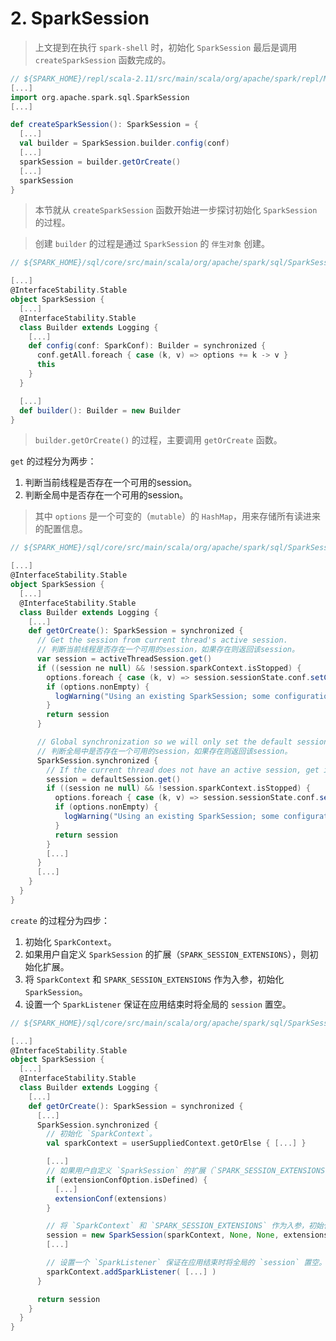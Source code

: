 # 2. SparkSession

> 上文提到在执行 `spark-shell` 时，初始化 `SparkSession` 最后是调用 `createSparkSession` 函数完成的。

```scala
// ${SPARK_HOME}/repl/scala-2.11/src/main/scala/org/apache/spark/repl/Main.scala
[...]
import org.apache.spark.sql.SparkSession
[...]

def createSparkSession(): SparkSession = {
  [...]
  val builder = SparkSession.builder.config(conf)
  [...]
  sparkSession = builder.getOrCreate()
  [...]
  sparkSession
}
```

> 本节就从 `createSparkSession` 函数开始进一步探讨初始化 `SparkSession` 的过程。

> 创建 `builder` 的过程是通过 `SparkSession` 的 `伴生对象` 创建。

```scala
// ${SPARK_HOME}/sql/core/src/main/scala/org/apache/spark/sql/SparkSession.scala

[...]
@InterfaceStability.Stable
object SparkSession {
  [...]
  @InterfaceStability.Stable
  class Builder extends Logging {
    [...]
    def config(conf: SparkConf): Builder = synchronized {
      conf.getAll.foreach { case (k, v) => options += k -> v }
      this
    }
  }

  [...]
  def builder(): Builder = new Builder
}
```

> `builder.getOrCreate()` 的过程，主要调用 `getOrCreate` 函数。

`get` 的过程分为两步：

1. 判断当前线程是否存在一个可用的session。
2. 判断全局中是否存在一个可用的session。

> 其中 `options` 是一个可变的（`mutable`）的 `HashMap`，用来存储所有读进来的配置信息。

```scala
// ${SPARK_HOME}/sql/core/src/main/scala/org/apache/spark/sql/SparkSession.scala

[...]
@InterfaceStability.Stable
object SparkSession {
  [...]
  @InterfaceStability.Stable
  class Builder extends Logging {
    [...]
    def getOrCreate(): SparkSession = synchronized {
      // Get the session from current thread's active session.
      // 判断当前线程是否存在一个可用的session，如果存在则返回该session。
      var session = activeThreadSession.get()
      if ((session ne null) && !session.sparkContext.isStopped) {
        options.foreach { case (k, v) => session.sessionState.conf.setConfString(k, v) }
        if (options.nonEmpty) {
          logWarning("Using an existing SparkSession; some configuration may not take effect.")
        }
        return session
      }

      // Global synchronization so we will only set the default session once.
      // 判断全局中是否存在一个可用的session，如果存在则返回该session。
      SparkSession.synchronized {
        // If the current thread does not have an active session, get it from the global session.
        session = defaultSession.get()
        if ((session ne null) && !session.sparkContext.isStopped) {
          options.foreach { case (k, v) => session.sessionState.conf.setConfString(k, v) }
          if (options.nonEmpty) {
            logWarning("Using an existing SparkSession; some configuration may not take effect.")
          }
          return session
        }
        [...]
      }
      [...]
    }
  }
}
```

`create` 的过程分为四步：

1. 初始化 `SparkContext`。
2. 如果用户自定义 `SparkSession` 的扩展（`SPARK_SESSION_EXTENSIONS`），则初始化扩展。
3. 将 `SparkContext` 和 `SPARK_SESSION_EXTENSIONS` 作为入参，初始化 `SparkSession`。
4. 设置一个 `SparkListener` 保证在应用结束时将全局的 `session` 置空。

```scala
// ${SPARK_HOME}/sql/core/src/main/scala/org/apache/spark/sql/SparkSession.scala

[...]
@InterfaceStability.Stable
object SparkSession {
  [...]
  @InterfaceStability.Stable
  class Builder extends Logging {
    [...]
    def getOrCreate(): SparkSession = synchronized {
      [...]
      SparkSession.synchronized {
        // 初始化 `SparkContext`。
        val sparkContext = userSuppliedContext.getOrElse { [...] }

        [...]
        // 如果用户自定义 `SparkSession` 的扩展（`SPARK_SESSION_EXTENSIONS`），则初始化扩展。
        if (extensionConfOption.isDefined) {
          [...]
          extensionConf(extensions)
        }

        // 将 `SparkContext` 和 `SPARK_SESSION_EXTENSIONS` 作为入参，初始化 `SparkSession`。
        session = new SparkSession(sparkContext, None, None, extensions)
        [...]

        // 设置一个 `SparkListener` 保证在应用结束时将全局的 `session` 置空。
        sparkContext.addSparkListener( [...] )
      }

      return session
    }
  }
}
```
